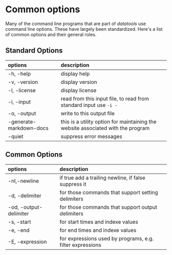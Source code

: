 
# Common options

Many of the command line programs that are part of _datatools_ use command line
options.  These have largely been standardized. Here's a list of common options
and their general roles.

## Standard Options

options | description
:--- |:---
-h, -help | display help
-v, -version | display version
-l, -license | display license
-i, -input | read from this input file, to read from standard input use `-i -`
-o, -output | write to this output file
-generate-markdown-docs | this is a utility option for maintaining the website associated with the program
-quiet | suppress error messages

## Common Options

options | description
:--- |:---
-nl,-newline | if true add a trailing newline, if false suppress it
-d, -delimiter | for those commands that support setting delimiters
-od, -output-delimiter | for those commands that support output delimiters
-s, -start | for start times and indexe values
-e, -end | for end times and indexe values
-E, -expression | for expressions used by programs, e.g. filter expressions



